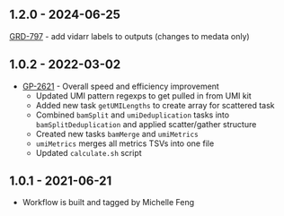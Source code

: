 ## 1.2.0 - 2024-06-25
[GRD-797](https://jira.oicr.on.ca/browse/GRD-797) - add vidarr labels to outputs (changes to medata only)
## 1.0.2 - 2022-03-02
- [GP-2621](https://jira.oicr.on.ca/browse/GP-2621) - Overall speed and efficiency improvement
    - Updated UMI pattern regexps to get pulled in from UMI kit
    - Added new task `getUMILengths` to create array for scattered task
    - Combined `bamSplit` and `umiDeduplication` tasks into `bamSplitDeduplication` and applied scatter/gather structure
    - Created new tasks `bamMerge` and `umiMetrics`
    - `umiMetrics` merges all metrics TSVs into one file
    - Updated `calculate.sh` script

## 1.0.1 - 2021-06-21
- Workflow is built and tagged by Michelle Feng
